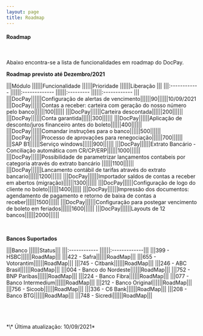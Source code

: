```yaml
---
layout: page
title: Roadmap
---
```


#### Roadmap

<br>

Abaixo encontra-se a lista de funcionalidades em roadmap do DocPay.

**Roadmap previsto até Dezembro/2021**

|||Módulo             ||||||Funcionalidade                    ||||||Prioridade    ||||||Liberação     |||
|||:------------      ||||||:-------------                    ||||||:---------    ||||||:------------ |||
|||DocPay||||||Configuração de alertas de vencimento||||||90||||||10/09/2021
|||DocPay||||||Contas a receber: carteira com geração do nosso número pelo banco||||||100||||||
|||DocPay||||||Carteira descontada||||||200||||||
|||DocPay||||||Conta garantida||||||300||||||
|||DocPay||||||Aplicação de desconto/juros financeiro antes do boleto||||||400||||||
|||DocPay||||||Comandar instruções para o banco||||||500||||||
|||DocPay||||||Processo de aprovações para renegociação||||||700||||||
|||SAP B1||||||Serviço windows||||||900||||||
|||DocPay||||||Extrato Bancário - Conciliação automática com CR/CP/ERP||||||1000||||||
|||DocPay||||||Possibilidade de parametrizar lançamentos contabeis por categoria através do extrato bancário ||||||1100||||||
|||DocPay||||||Lancamento contábil de tarifas através do extrato bancario||||||1200||||||
|||DocPay||||||Importador saldos de contas a receber em abertos (migração)||||||1300||||||
|||DocPay||||||Configuração de logo do cliente no boleto||||||1400||||||
|||DocPay||||||Impressão dos documentos: agendamento de pagamento e retorno de baixa de contas a receber||||||1500||||||
|||DocPay||||||Configuração para postegar vencimento de boleto em feriados||||||1600||||||
|||DocPay||||||Layouts de 12 bancos||||||2000||||||

<br>

**Bancos Suportados**

|||Banco             ||||||Status|||
|||:------------      ||||||:-------------|||
|||399 - HSBC||||||RoadMap|||
|||422 - Safra||||||RoadMap|||
|||655 - Votorantim||||||RoadMap|||
|||745 - Citbank||||||RoadMap|||
|||246 - ABC Brasil||||||RoadMap|||
|||004 - Banco do Nordeste||||||RoadMap|||
|||752 - BNP Paribas||||||RoadMap|||
|||224 - Banco Fibra||||||RoadMap|||
|||077 - Banco Intermedium||||||RoadMap|||
|||212 - Banco Original||||||RoadMap|||
|||756 - Sicoob||||||RoadMap|||
|||336 - C6 Bank||||||RoadMap|||
|||208 - Banco BTG||||||RoadMap|||
|||748 - Sicredi||||||RoadMap|||

<br>
<br>
<br>
*\* Última atualização: 10/09/2021*
